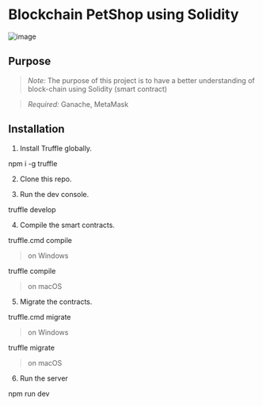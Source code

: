# Blockchain PetShop using Solidity


![image](https://user-images.githubusercontent.com/87864058/155996028-46228b3e-148e-4645-bbba-9ee1575d504d.png)


## Purpose

> *Note:* The purpose of this project is to have a better understanding of block-chain using Solidity (smart contract)


> *Required:* Ganache, MetaMask


## Installation

1. Install Truffle globally.

  npm i -g truffle

2. Clone this repo.

3. Run the dev console.

  truffle develop


4. Compile the smart contracts.

  truffle.cmd compile
  
  > on Windows

  truffle compile
  
  > on macOS

5. Migrate the contracts.

  truffle.cmd migrate
  
  > on Windows

  truffle migrate
  
  > on macOS

6. Run the server

  npm run dev
